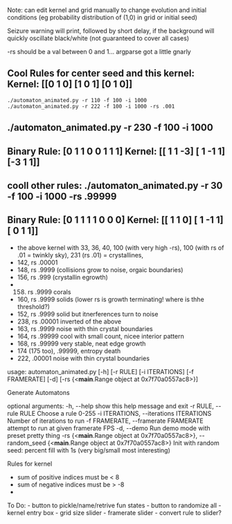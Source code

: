 Note: can edit kernel and grid manually to change evolution and initial conditions (eg probability distribution of (1,0) in grid or initial seed)

Seizure warning will print, followed by short delay, if the background will quickly oscillate black/white (not guaranteed to cover all cases)

-rs should be a val between 0 and 1... argparse got a little gnarly


Cool Rules for center seed and this kernel:
Kernel:
[[0 1 0]
 [1 0 1]
 [0 1 0]]
---------
    ./automaton_animated.py -r 110 -f 100 -i 1000
    ./automaton_animated.py -r 222 -f 100 -i 1000 -rs .001



./automaton_animated.py -r 230 -f 100 -i 1000
---------
Binary Rule: [0 1 1 0 0 1 1 1]
Kernel:
[[ 1  1 -3]
 [ 1 -1  1]
 [-3  1  1]]
---------



cooll other rules:
./automaton_animated.py -r 30 -f 100 -i 1000 -rs .99999
---------
Binary Rule: [0 1 1 1 1 0 0 0]
Kernel:
[[ 1  1  0]
 [ 1 -1  1]
 [ 0  1  1]]
---------

- the above kernel with 33, 36, 40, 100 (with very high -rs), 100 (with rs of .01 = twinkly sky), 231 (rs .01) = crystallines,
- 142, rs .00001
- 148, rs .9999 (collisions grow to noise, orgaic boundaries)
- 156, rs .999 (crystallin egrowth)
- 158. rs .9999 corals
- 160, rs .9999 solids (lower rs is growth terminating! where is thhe threshold?)
- 152, rs .9999 solid but itnerferences turn to noise
- 238, rs .00001 inverted of the above
- 163, rs .9999 noise with thin crystal boundaries
- 164, rs .99999 cool with small count, nicee interior pattern
- 168, rs .99999 very stable, neat edge growth
- 174 (175 too), .99999, entropy death
- 222, .00001 noise with thin crystal boundaries

usage: automaton_animated.py [-h] [-r RULE] [-i ITERATIONS] [-f FRAMERATE]
                             [-d]
                             [-rs {<__main__.Range object at 0x7f70a0557ac8>}]

Generate Automatons

optional arguments:
  -h, --help            show this help message and exit
  -r RULE, --rule RULE  Choose a rule 0-255
  -i ITERATIONS, --iterations ITERATIONS
                        Number of iterations to run
  -f FRAMERATE, --framerate FRAMERATE
                        attempt to run at given framerate FPS
  -d, --demo            Run demo mode with preset pretty thing
  -rs {<__main__.Range object at 0x7f70a0557ac8>}, --random_seed {<__main__.Range object at 0x7f70a0557ac8>}
                        Init with random seed: percent fill with 1s (very
                        big/small most interesting)


Rules for kernel
- sum of positive indices must be < 8
- sum of negative indices must be > -8
- 


To Do:
    - button to pickle/name/retrive fun states
    - button to randomize all
    - kernel entry box
    - grid size slider
    - framerate slider
    - convert rule to slider?
